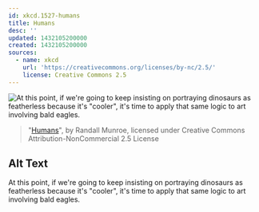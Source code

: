 ```yaml
---
id: xkcd.1527-humans
title: Humans
desc: ''
updated: 1432105200000
created: 1432105200000
sources:
  - name: xkcd
    url: 'https://creativecommons.org/licenses/by-nc/2.5/'
    license: Creative Commons 2.5
---
```

![At this point, if we're going to keep insisting on portraying dinosaurs as featherless because it's "cooler", it's time to apply that same logic to art involving bald eagles.](https://imgs.xkcd.com/comics/humans.png)
> "[Humans](https://xkcd.com/1527/)", by Randall Munroe, licensed under Creative Commons Attribution-NonCommercial 2.5 License

## Alt Text
At this point, if we're going to keep insisting on portraying dinosaurs as featherless because it's "cooler", it's time to apply that same logic to art involving bald eagles.
